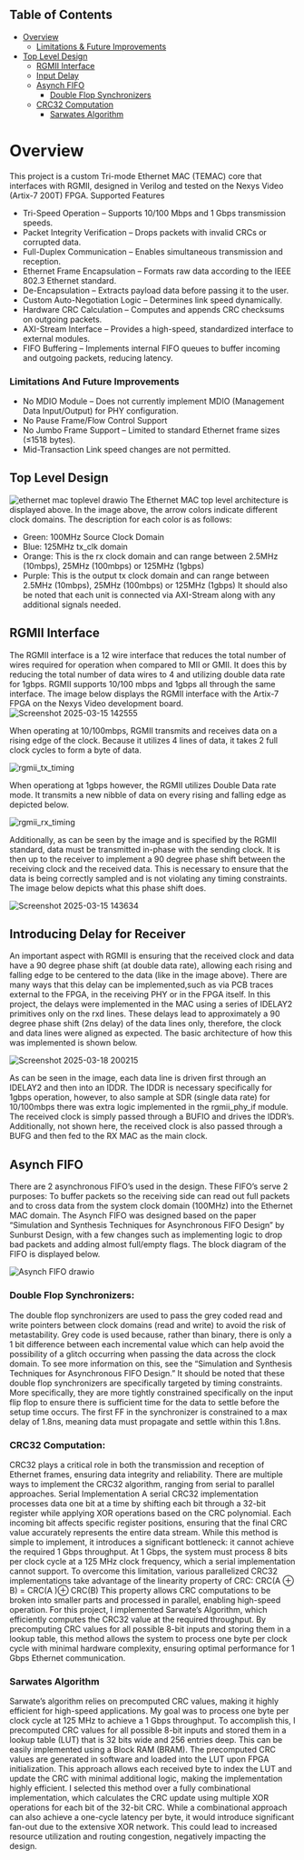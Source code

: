 ## Table of Contents
- [Overview](#overview)
  - [Limitations & Future Improvements](#limitations-and-future-improvements)
- [Top Level Design](#top-level-design)
  - [RGMII Interface](#rgmii-interface)
  - [Input Delay](#introducing-delay-for-receiver)
  - [Asynch FIFO](#asynch-fifo)
    - [Double Flop Synchronizers](#double-flop-synchronizers)
  - [CRC32 Computation](#crc32-computation)
    - [Sarwates Algorithm](#sarwates-algorithm)

# Overview
This project is a custom Tri-mode Ethernet MAC (TEMAC) core that interfaces with RGMII, designed in Verilog and tested on the Nexys Video (Artix-7 200T) FPGA.
Supported Features
  - Tri-Speed Operation – Supports 10/100 Mbps and 1 Gbps transmission speeds.
  - Packet Integrity Verification – Drops packets with invalid CRCs or corrupted data.
  - Full-Duplex Communication – Enables simultaneous transmission and reception.
  - Ethernet Frame Encapsulation – Formats raw data according to the IEEE 802.3 Ethernet standard.
  - De-Encapsulation – Extracts payload data before passing it to the user.
  - Custom Auto-Negotiation Logic – Determines link speed dynamically.
  - Hardware CRC Calculation – Computes and appends CRC checksums on outgoing packets.
  - AXI-Stream Interface – Provides a high-speed, standardized interface to external modules.
  - FIFO Buffering – Implements internal FIFO queues to buffer incoming and outgoing packets, reducing latency.

### Limitations And Future Improvements
  - No MDIO Module – Does not currently implement MDIO (Management Data Input/Output) for PHY configuration.
  - No Pause Frame/Flow Control Support
  - No Jumbo Frame Support – Limited to standard Ethernet frame sizes (≤1518 bytes).
  - Mid-Transaction Link speed changes are not permitted.
## Top Level Design
![ethernet mac toplevel drawio](https://github.com/user-attachments/assets/84526e21-ca9c-4880-a2b3-7d130f369dc7)
The Ethernet MAC top level architecture is displayed above. In the image above, the arrow colors indicate different clock domains. The description for each color is as follows:
  - Green: 100MHz Source Clock Domain 
  - Blue: 125MHz tx_clk domain 
  - Orange: This is the rx clock domain and can range between 2.5MHz (10mbps), 25MHz (100mbps) or 125MHz  (1gbps)
  - Purple: This is the output tx clock domain and  can range between 2.5MHz (10mbps), 25MHz (100mbps) or 125MHz  (1gbps)
It should also be noted that each unit is connected via AXI-Stream along with any additional signals needed.

## RGMII Interface
The RGMII interface is a 12 wire interface that reduces the total number of wires required for operation when compared to MII or GMII. It does this by reducing the total number of data wires to 4 and utilizing double data rate for 1gbps. RGMII supports 10/100 mbps and 1gbps all through the same interface. The image below displays the RGMII interface with the Artix-7 FPGA on the Nexys Video development board.
![Screenshot 2025-03-15 142555](https://github.com/user-attachments/assets/23814329-503a-47e2-84d9-fb43fbc31047) 

When operating at 10/100mbps, RGMII transmits and receives data on a rising edge of the clock. Because it utilizes 4 lines of data, it takes 2 full clock cycles to form a byte of data. 

![rgmii_tx_timing](https://github.com/user-attachments/assets/aa7950fa-0838-4958-9d1f-54cc1101d38b)

When operationg at 1gbps however, the RGMII utilizes Double Data rate mode. It transmits a new nibble of data on every rising and falling edge as depicted below.

![rgmii_rx_timing](https://github.com/user-attachments/assets/e4b12e20-35a1-4516-8b2c-e28428ca4816)

Additionally, as can be seen by the image and is specified by the RGMII standard, data must be transmitted in-phase with the sending clock. It is then up to the receiver to implement a 90 degree phase shift between the receiving clock and the received data. This is necessary to ensure that the data is being correctly sampled and is not violating any timing constraints. The image below depicts what this phase shift does.

![Screenshot 2025-03-15 143634](https://github.com/user-attachments/assets/86ce95ea-de53-4be7-ad6d-ffeb2a676fea)

## Introducing Delay for Receiver

An important aspect with RGMII is ensuring that the received clock and data have a 90 degree phase shift (at double data rate), allowing each rising and falling edge to be centered to the data (like in the image above). There are many ways that this delay can be implemented,such as via PCB traces external to the FPGA, in the receiving PHY or in the FPGA itself. In this project, the delays were implemented in the MAC using a series of IDELAY2 primitives only on the rxd lines. These delays lead to approximately a 90 degree phase shift (2ns delay) of the data lines only, therefore, the clock and data lines were aligned as expected. The basic architecture of how this was implemented is shown below.

![Screenshot 2025-03-18 200215](https://github.com/user-attachments/assets/192b20ea-14ef-4f33-8948-5015a2b8d55e)

As can be seen in the image, each data line is driven first through an IDELAY2 and then into an IDDR. The IDDR is necessary specifically for 1gbps operation, however, to also sample at SDR (single data rate) for 10/100mbps there was extra logic implemented in the rgmii_phy_if module. The received clock is simply passed through a BUFIO and drives the IDDR’s. Additionally, not shown here, the received clock is also passed through a BUFG and then fed to the RX MAC as the main clock.

## Asynch FIFO

There are 2 asynchronous FIFO’s used in the design. These FIFO’s serve 2 purposes: To buffer packets so the receiving side can read out full packets and to cross data from the system clock domain (100MHz) into the Ethernet MAC domain. The Asynch FIFO was designed based on the paper “Simulation and Synthesis Techniques for Asynchronous FIFO Design” by Sunburst Design, with a few changes such as implementing logic to drop bad packets and adding almost full/empty flags. The block diagram of the FIFO is displayed below.

![Asynch FIFO drawio](https://github.com/user-attachments/assets/333ce1c6-dc18-4d97-a9fe-4dc4e75f6a69)

### Double Flop Synchronizers:

The double flop synchronizers are used to pass the grey coded read and write pointers between clock domains (read and write) to avoid the risk of metastability. Grey code is used because, rather than binary, there is only a 1 bit difference between each incremental value which can help avoid the possibility of a glitch occurring when passing the data across the clock domain. To see more information on this, see the “Simulation and Synthesis Techniques for Asynchronous FIFO Design.” It should be noted that these double flop synchronizers are specifically targeted by timing constraints. More specifically, they are more tightly constrained specifically on the input flip flop to ensure there is sufficient time for the data to settle before the setup time occurs. The first FF in the synchronizer is constrained to a max delay of 1.8ns, meaning data must propagate and settle within this 1.8ns.

### CRC32 Computation:

CRC32 plays a critical role in both the transmission and reception of Ethernet frames, ensuring data integrity and reliability. There are multiple ways to implement the CRC32 algorithm, ranging from serial to parallel approaches. 
Serial Implementation
A serial CRC32 implementation processes data one bit at a time by shifting each bit through a 32-bit register while applying XOR operations based on the CRC polynomial. Each incoming bit affects specific register positions, ensuring that the final CRC value accurately represents the entire data stream. While this method is simple to implement, it introduces a significant bottleneck: it cannot achieve the required 1 Gbps throughput. At 1 Gbps, the system must process 8 bits per clock cycle at a 125 MHz clock frequency, which a serial implementation cannot support. To overcome this limitation, various parallelized CRC32 implementations take advantage of the linearity property of CRC:
CRC(A ⊕ B) = CRC(A )⊕ CRC(B)
This property allows CRC computations to be broken into smaller parts and processed in parallel, enabling high-speed operation. For this project, I implemented Sarwate’s Algorithm, which efficiently computes the CRC32 value at the required throughput. By precomputing CRC values for all possible 8-bit inputs and storing them in a lookup table, this method allows the system to process one byte per clock cycle with minimal hardware complexity, ensuring optimal performance for 1 Gbps Ethernet communication.

### Sarwates Algorithm

Sarwate’s algorithm relies on precomputed CRC values, making it highly efficient for high-speed applications. My goal was to process one byte per clock cycle at 125 MHz to achieve a 1 Gbps throughput. To accomplish this, I precomputed CRC values for all possible 8-bit inputs and stored them in a lookup table (LUT) that is 32 bits wide and 256 entries deep. This can be easily implemented using a Block RAM (BRAM). The precomputed CRC values are generated in software and loaded into the LUT upon FPGA initialization. This approach allows each received byte to index the LUT and update the CRC with minimal additional logic, making the implementation highly efficient.
I selected this method over a fully combinational implementation, which calculates the CRC update using multiple XOR operations for each bit of the 32-bit CRC. While a combinational approach can also achieve a one-cycle latency per byte, it would introduce significant fan-out due to the extensive XOR network. This could lead to increased resource utilization and routing congestion, negatively impacting the design.

